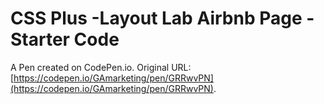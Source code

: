 # CSS Plus -Layout Lab Airbnb Page - Starter Code

A Pen created on CodePen.io. Original URL: [https://codepen.io/GAmarketing/pen/GRRwvPN](https://codepen.io/GAmarketing/pen/GRRwvPN).


